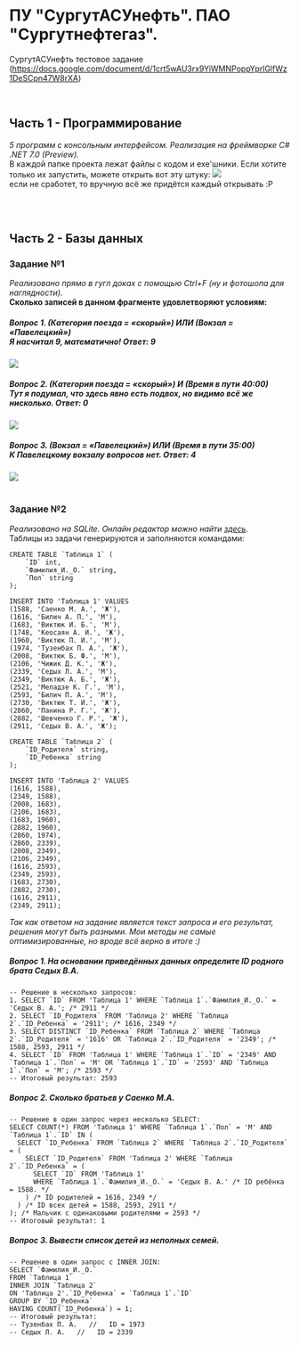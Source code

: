 # ПУ "СургутАСУнефть". ПАО "Сургутнефтегаз".
СургутАСУнефть тестовое задание (https://docs.google.com/document/d/1crt5wAU3rx9YiWMNPoppYprlGlfWz1DeSCpn47W8rXA)

<br>

## Часть 1 - Программирование
*5 программ с консольным интерфейсом. Реализация на фреймворке C# .NET 7.0 (Preview).*
<br>
В каждой папке проекта лежат файлы с кодом и exe'шники. Если хотите только их запустить, можете открыть вот эту штуку:
<img src='https://files.catbox.moe/nfhxsi.png'>
<br>если не сработет, то вручную всё же придётся каждый открывать :P

<br>
<br>

## Часть 2 - Базы данных

### Задание №1
*Реализовано прямо в гугл доках с помощью Ctrl+F (ну и фотошопа для наглядности).*
<br>
**Сколько записей в данном фрагменте удовлетворяют условиям:**

##### Вопрос 1. (Категория поезда = «скорый») ИЛИ (Вокзал = «Павелецкий») <br> Я насчитал 9, математично! Ответ: 9 <br>
<img src='https://files.catbox.moe/ttve61.png'>


##### Вопрос 2. (Категория поезда = «скорый») И (Время в пути 40:00) <br> Тут я подумал, что здесь явно есть подвох, но видимо всё же нисколько. Ответ: 0
<img src='https://files.catbox.moe/0dfiw6.png'>


##### Вопрос 3. (Вокзал = «Павелецкий») ИЛИ (Время в пути 35:00) <br> К Павелецкому вокзалу вопросов нет. Ответ: 4
<img src='https://files.catbox.moe/bgc2m3.png'>

<br>
<br>

### Задание №2
*Реализовано на SQLite. Онлайн редактор можно найти <a href="https://sqliteonline.com/">здесь</a>.*
<br>
Таблицы из задачи генерируются и заполняются командами:
<br>

```
CREATE TABLE `Таблица 1` (
	`ID` int,
	`Фамилия_И._О.` string,
	`Пол` string
);
```

```
INSERT INTO 'Таблица 1' VALUES
(1588, 'Саенко М. А.', 'Ж'),
(1616, 'Билич А. П.', 'М'),
(1683, 'Виктюк И. Б.', 'М'),
(1748, 'Кеосаян А. И.', 'Ж'),
(1960, 'Виктюк П. И.', 'М'),
(1974, 'Тузенбах П. А.', 'Ж'),
(2008, 'Виктюк Б. Ф.', 'М'),
(2106, 'Чижик Д. К.', 'Ж'),
(2339, 'Седых Л. А.', 'М'),
(2349, 'Виктюк А. Б.', 'Ж'),
(2521, 'Меладзе К. Г.', 'М'),
(2593, 'Билич П. А.', 'М'),
(2730, 'Виктюк Т. И.', 'Ж'),
(2860, 'Панина Р. Г.', 'Ж'),
(2882, 'Шевченко Г. Р.', 'Ж'),
(2911, 'Седых В. А.', 'Ж');
```

```
CREATE TABLE `Таблица 2` (
	`ID_Родителя` string,
	`ID_Ребенка` string
);
```

```
INSERT INTO 'Таблица 2' VALUES
(1616, 1588),
(2349, 1588),
(2008, 1683),
(2106, 1683),
(1683, 1960),
(2882, 1960),
(2860, 1974),
(2860, 2339),
(2008, 2349),
(2106, 2349),
(1616, 2593),
(2349, 2593),
(1683, 2730),
(2882, 2730),
(1616, 2911),
(2349, 2911);
```

*Так как ответом на задание является текст запроса и его результат, решения могут быть разными. Мои методы не самые оптимизированные, но вроде всё верно в итоге :)*
<br>

##### Вопрос 1. На основании приведённых данных определите ID родного брата Седых В.А.
```
-- Решение в несколько запросов:
1. SELECT `ID` FROM 'Таблица 1' WHERE `Таблица 1`.`Фамилия_И._О.` = 'Седых В. А.'; /* 2911 */
2. SELECT `ID_Родителя` FROM 'Таблица 2' WHERE `Таблица 2`.`ID_Ребенка` = '2911'; /* 1616, 2349 */
3. SELECT DISTINCT `ID_Ребенка` FROM `Таблица 2` WHERE `Таблица 2`.`ID_Родителя` = '1616' OR `Таблица 2`.`ID_Родителя` = '2349'; /* 1588, 2593, 2911 */
4. SELECT `ID` FROM 'Таблица 1' WHERE `Таблица 1`.`ID` = '2349' AND `Таблица 1`.`Пол` = 'М' OR `Таблица 1`.`ID` = '2593' AND `Таблица 1`.`Пол` = 'М'; /* 2593 */
-- Итоговый результат: 2593
```

##### Вопрос 2. Сколько братьев у Саенко М.А.
```
-- Решение в один запрос через несколько SELECT:
SELECT COUNT(*) FROM 'Таблица 1' WHERE `Таблица 1`.`Пол` = 'М' AND `Таблица 1`.`ID` IN (
  SELECT `ID_Ребенка` FROM `Таблица 2` WHERE `Таблица 2`.`ID_Родителя` = (
    SELECT `ID_Родителя` FROM 'Таблица 2' WHERE `Таблица 2`.`ID_Ребенка` = (
      SELECT `ID` FROM 'Таблица 1'
      WHERE `Таблица 1`.`Фамилия_И._О.` = 'Седых В. А.' /* ID ребёнка = 1588. */
    ) /* ID родителей = 1616, 2349 */
  ) /* ID всех детей = 1588, 2593, 2911 */
); /* Мальчик с одинаковыми родителями = 2593 */
-- Итоговый результат: 1
```

##### Вопрос 3. Вывести список детей из неполных семей.
```
-- Решение в один запрос с INNER JOIN:
SELECT `Фамилия_И._О.`
FROM `Таблица 1`
INNER JOIN `Таблица 2`
ON 'Таблица 2'.`ID_Ребенка` = `Таблица 1`.`ID`
GROUP BY `ID_Ребенка`
HAVING COUNT(`ID_Ребенка`) = 1;
-- Итоговый результат:
-- Тузенбах П. А.   //   ID = 1973
-- Седых Л. А.   //   ID = 2339
```
